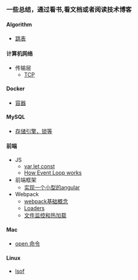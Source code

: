 ### 一些总结，通过看书,看文档或者阅读技术博客

#### Algorithm

* [跳表](./Algorithm/Documents/skip-list.md)

#### 计算机网络

* 传输层
    - [TCP](./计算机网络/Documents/TCP.md)

#### Docker

* [容器](./Docker/Documents/容器.md)

#### MySQL

* [存储引擎，锁等](./MYSQL/Documents/存储引擎，锁等.md)

#### 前端

* JS
    - [var,let,const](./前端/Documents/js/var-let-const-and-hositing-scope.md)
    - [How Event Loop works](./前端/js/Documents/event-loop.md)
* 前端框架
    - [实现一个小型的angular](./前端/框架工具相关/Documents/angular.md)
* Webpack  
    - [webpack基础概念](./前端/Webpack/webpack-basic-info.md)
    - [Loaders](./前端/Webpack/loaders.md)
    - [文件监控和热加载](./前端/Webpack/file-watch-hotreload.md)

#### Mac

* [open 命令](./Mac/Documents/Open-Command.md)

#### Linux

* [lsof](./Linux/Documents/lsof.md)
